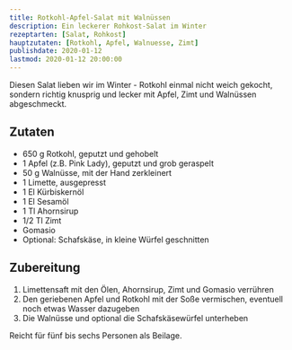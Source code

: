 ```yaml
---
title: Rotkohl-Apfel-Salat mit Walnüssen
description: Ein leckerer Rohkost-Salat im Winter
rezeptarten: [Salat, Rohkost]
hauptzutaten: [Rotkohl, Apfel, Walnuesse, Zimt]
publishdate: 2020-01-12
lastmod: 2020-01-12 20:00:00
---
```


Diesen Salat lieben wir im Winter - Rotkohl einmal nicht weich gekocht, sondern richtig knusprig und lecker mit Apfel, Zimt und Walnüssen abgeschmeckt. 

## Zutaten

- 650 g Rotkohl, geputzt und gehobelt
- 1 Apfel (z.B. Pink Lady), geputzt und grob geraspelt
- 50 g Walnüsse, mit der Hand zerkleinert
- 1 Limette, ausgepresst
- 1 El Kürbiskernöl
- 1 El Sesamöl
- 1 Tl Ahornsirup
- 1/2 Tl Zimt
- Gomasio
- Optional: Schafskäse, in kleine Würfel geschnitten


## Zubereitung

1. Limettensaft mit den Ölen, Ahornsirup, Zimt und Gomasio verrühren
2. Den geriebenen Apfel und Rotkohl mit der Soße vermischen, eventuell noch etwas Wasser dazugeben
3. Die Walnüsse und optional die Schafskäsewürfel unterheben

Reicht für fünf bis sechs Personen als Beilage.
